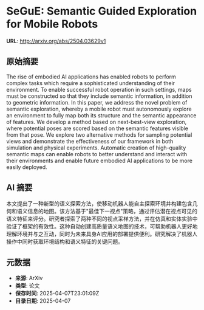 # SeGuE: Semantic Guided Exploration for Mobile Robots

**URL**: http://arxiv.org/abs/2504.03629v1

## 原始摘要

The rise of embodied AI applications has enabled robots to perform complex
tasks which require a sophisticated understanding of their environment. To
enable successful robot operation in such settings, maps must be constructed so
that they include semantic information, in addition to geometric information.
In this paper, we address the novel problem of semantic exploration, whereby a
mobile robot must autonomously explore an environment to fully map both its
structure and the semantic appearance of features. We develop a method based on
next-best-view exploration, where potential poses are scored based on the
semantic features visible from that pose. We explore two alternative methods
for sampling potential views and demonstrate the effectiveness of our framework
in both simulation and physical experiments. Automatic creation of high-quality
semantic maps can enable robots to better understand and interact with their
environments and enable future embodied AI applications to be more easily
deployed.


## AI 摘要

本文提出了一种新型的语义探索方法，使移动机器人能自主探索环境并构建包含几何和语义信息的地图。该方法基于"最佳下一视点"策略，通过评估潜在视点可见的语义特征来评分。研究者探索了两种不同的视点采样方法，并在仿真和实体实验中验证了框架的有效性。这种自动创建高质量语义地图的技术，可帮助机器人更好地理解环境并与之互动，同时为未来具身AI应用的部署提供便利。研究解决了机器人操作中同时获取环境结构和语义特征的关键问题。

## 元数据

- **来源**: ArXiv
- **类型**: 论文
- **保存时间**: 2025-04-07T23:01:09Z
- **目录日期**: 2025-04-07
